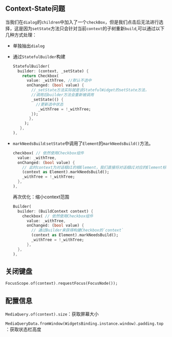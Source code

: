 ## Context-State问题

当我们在`dialog`的`children`中加入了一个`checkBox`，但是我们点击后无法进行选择，这是因为`setState`方法只会针对当前`context`的子树重新`build`,可以通过以下几种方式处理：

* 单独抽出`dialog`

* 通过`StatefulBuilder`构建

  ```dart
  StatefulBuilder(
    builder: (context, _setState) {
      return Checkbox(
        value: _withTree, //默认不选中
        onChanged: (bool value) {
          //_setState方法实际就是该StatefulWidget的setState方法，
          //调用后builder方法会重新被调用
          _setState(() {
            //更新选中状态
             _withTree = !_withTree;
          });
         },
       );
     },
  ),
  ```

* `markNeedsBuild`:`setState`中调用了`Element`的`markNeedsBuild()`方法。

  ```dart
  checkbox( // 依然使用Checkbox组件
    value: _withTree,
    onChanged: (bool value) {
      // 此时context为对话框UI的根Element，我们直接将对话框UI对应的Element标记为dirty
      (context as Element).markNeedsBuild();
      _withTree = !_withTree;
    },
  ),
  ```

  再次优化：缩小context范围

  ```dart
  Builder(
    builder: (BuildContext context) {
      checkbox( // 依然使用Checkbox组件
        value: _withTree,
        onChanged: (bool value) {
          // 通过Builder来获得构建Checkbox的`context`
          (context as Element).markNeedsBuild();
          _withTree = !_withTree;
        },
    },
  ),
  ```

## 关闭键盘

```dart
FocusScope.of(context).requestFocus(FocusNode());
```

## 配置信息

`MediaQuery.of(context).size`：获取屏幕大小

`MediaQueryData.fromWindow(WidgetsBinding.instance.window).padding.top`：获取状态栏高度
